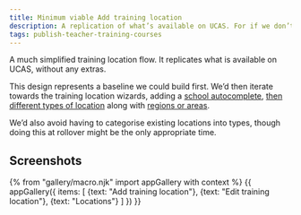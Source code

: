 ```yaml
---
title: Minimum viable Add training location
description: A replication of what’s available on UCAS. For if we don’t have time to build school autocompletes and other features, with everything else.
tags: publish-teacher-training-courses
---
```

A much simplified training location flow. It replicates what is available on UCAS, without any extras.

This design represents a baseline we could build first. We’d then iterate towards the training location wizards, adding a [school autocomplete](schools-autocomplete), [then different types of location](new-training-location) along with [regions or areas](new-training-location-region).

We’d also avoid having to categorise existing locations into types, though doing this at rollover might be the only appropriate time.

## Screenshots

{% from "gallery/macro.njk" import appGallery with context %}
{{ appGallery({
  items: [
    {text: "Add training location"},
    {text: "Edit training location"},
    {text: "Locations"}
  ]
}) }}
